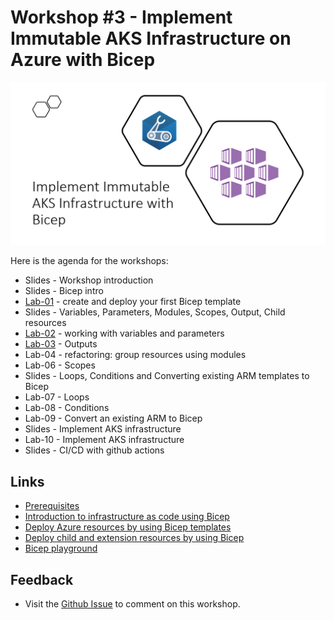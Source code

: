# Workshop #3 - Implement Immutable AKS Infrastructure on Azure with Bicep

![logo](images/logo.png)

Here is the agenda for the workshops:

 * Slides - Workshop introduction
 * Slides - Bicep intro
 * [Lab-01](labs/lab-01/readme.md) - create and deploy your first Bicep template
 * Slides - Variables, Parameters, Modules, Scopes, Output, Child resources
 * [Lab-02](labs/lab-02/readme.md) - working with variables and parameters
 * [Lab-03](labs/lab-03/readme.md) - Outputs
 * Lab-04 - refactoring: group resources using modules
 * Lab-06 - Scopes
 * Slides - Loops, Conditions and Converting existing ARM templates to Bicep
 * Lab-07 - Loops
 * Lab-08 - Conditions
 * Lab-09 - Convert an existing ARM to Bicep
 * Slides - Implement AKS infrastructure
 * Lab-10 - Implement AKS infrastructure
 * Slides - CI/CD with github actions
 
## Links

* [Prerequisites](prerequisites.md)
* [Introduction to infrastructure as code using Bicep](https://docs.microsoft.com/en-us/learn/modules/introduction-to-infrastructure-as-code-using-bicep/?WT.mc_id=AZ-MVP-5003837)
* [Deploy Azure resources by using Bicep templates](https://docs.microsoft.com/en-us/learn/modules/deploy-azure-resources-by-using-bicep-templates/?WT.mc_id=AZ-MVP-5003837)
* [Deploy child and extension resources by using Bicep](https://docs.microsoft.com/en-us/learn/modules/child-extension-bicep-templates/?WT.mc_id=AZ-MVP-5003837)
* [Bicep playground](https://bicepdemo.z22.web.core.windows.net/)

## Feedback

* Visit the [Github Issue](https://github.com/evgenyb/aks-workshops/issues/11) to comment on this workshop. 